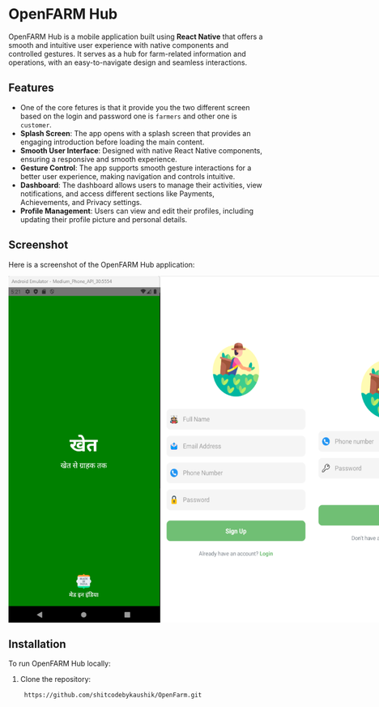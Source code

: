 # OpenFARM Hub

OpenFARM Hub is a mobile application built using **React Native** that offers a smooth and intuitive user experience with native components and controlled gestures. It serves as a hub for farm-related information and operations, with an easy-to-navigate design and seamless interactions.

## Features
- One of the core fetures is that it provide you the two  different screen based on the login and password one is `farmers` and other one is `customer`.
- **Splash Screen**: The app opens with a splash screen that provides an engaging introduction before loading the main content.
- **Smooth User Interface**: Designed with native React Native components, ensuring a responsive and smooth experience.
- **Gesture Control**: The app supports smooth gesture interactions for a better user experience, making navigation and controls intuitive.
- **Dashboard**: The dashboard allows users to manage their activities, view notifications, and access different sections like Payments, Achievements, and Privacy settings.
- **Profile Management**: Users can view and edit their profiles, including updating their profile picture and personal details.

## Screenshot

Here is a screenshot of the OpenFARM Hub application:

<div style="display: flex; justify-content: space-between;">
  <img src="./Image/Screenshot 2024-11-26 193851.png" width="300" height="auto" />
  <img src="./Image/Screenshot%202024-11-26%20191702.png" width="300" height="auto" />
  <img src="./Image/Screenshot 2024-11-26 191716.png" width="300" height="auto" />
  <img src="./Image/Screenshot 2024-11-26 191746.png" width="300" height="auto" />
  <img src="./Image/Screenshot 2024-11-26 191845.png" width="300" height="auto" />
  <img src="./Image/Screenshot 2024-11-26 191859.png" width="300" height="auto" />
  <img src="./Image/Screenshot 2024-11-26 191914.png" width="300" height="auto" />
</div>

## Installation

To run OpenFARM Hub locally:

1. Clone the repository:
   ```bash
    https://github.com/shitcodebykaushik/OpenFarm.git
